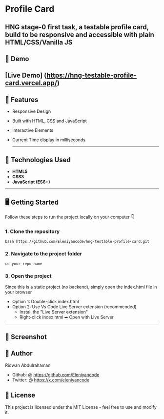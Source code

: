 # Profile Card

## HNG stage-0 first task, a testable profile card, build to be responsive and accessible with plain HTML/CSS/Vanilla JS

## 🚀 Demo

## [Live Demo] (https://hng-testable-profile-card.vercel.app/)

## 🧠 Features

- Responsive Design
- Built with HTML, CSS and JavaScript
- Interactive Elements
- Current Time display in milliseconds

  ***

## 💼 Technologies Used

- **HTML5**
- **CSS3**
- **JavaScript (ES6+)**

---

## 🖥 Getting Started

Follow these steps to run the project locally on your computer 👇

### 1. Clone the repository

`bash https://github.com/Eleniyancode/hng-testable-profile-card.git `

### 2. Navigate to the project folder

`cd your-repo-name`

### 3. Open the project

Since this is a static project (no backend), simply open the index.html file in your browser

- Option 1: Double-click index.html
- Option 2: Use Vs Code Live Server extension (recommended)
  - Install the "Live Server extension"
  - Right-click index.html ➡ Open with Live Server

---

## 📸 Screenshot

## 🙌 Author

Ridwan Abdulrahaman

- Github: @ https://github.com/Eleniyancode
- Twitter: @ https://x.com/eleniyancode

## 📝 License

This project is licensed under the MIT License - feel free to use and modify it.
